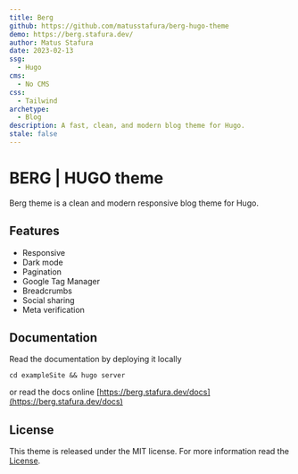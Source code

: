 ```yaml
---
title: Berg
github: https://github.com/matusstafura/berg-hugo-theme
demo: https://berg.stafura.dev/
author: Matus Stafura
date: 2023-02-13
ssg:
  - Hugo
cms:
  - No CMS
css:
  - Tailwind
archetype:
  - Blog
description: A fast, clean, and modern blog theme for Hugo.
stale: false
---
```


# BERG | HUGO theme

Berg theme is a clean and modern responsive blog theme for Hugo.

## Features

- Responsive
- Dark mode
- Pagination
- Google Tag Manager
- Breadcrumbs
- Social sharing
- Meta verification

## Documentation

Read the documentation by deploying it locally

```shell
cd exampleSite && hugo server
```

or read the docs online [https://berg.stafura.dev/docs](https://berg.stafura.dev/docs)

## License

This theme is released under the MIT license. For more information read the [License](LICENSE).
